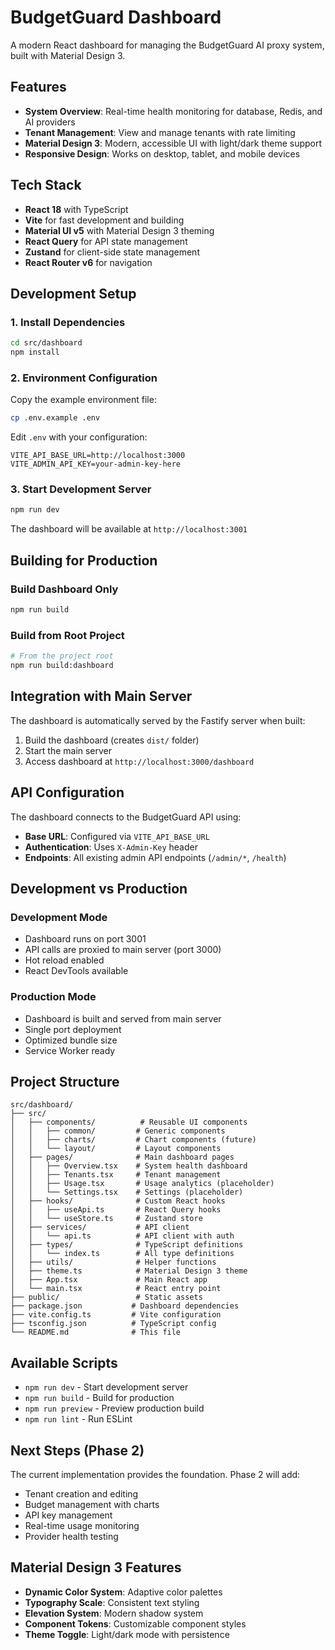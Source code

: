 # BudgetGuard Dashboard

A modern React dashboard for managing the BudgetGuard AI proxy system, built with Material Design 3.

## Features

- **System Overview**: Real-time health monitoring for database, Redis, and AI providers
- **Tenant Management**: View and manage tenants with rate limiting
- **Material Design 3**: Modern, accessible UI with light/dark theme support
- **Responsive Design**: Works on desktop, tablet, and mobile devices

## Tech Stack

- **React 18** with TypeScript
- **Vite** for fast development and building
- **Material UI v5** with Material Design 3 theming
- **React Query** for API state management
- **Zustand** for client-side state management
- **React Router v6** for navigation

## Development Setup

### 1. Install Dependencies

```bash
cd src/dashboard
npm install
```

### 2. Environment Configuration

Copy the example environment file:

```bash
cp .env.example .env
```

Edit `.env` with your configuration:

```env
VITE_API_BASE_URL=http://localhost:3000
VITE_ADMIN_API_KEY=your-admin-key-here
```

### 3. Start Development Server

```bash
npm run dev
```

The dashboard will be available at `http://localhost:3001`

## Building for Production

### Build Dashboard Only

```bash
npm run build
```

### Build from Root Project

```bash
# From the project root
npm run build:dashboard
```

## Integration with Main Server

The dashboard is automatically served by the Fastify server when built:

1. Build the dashboard (creates `dist/` folder)
2. Start the main server
3. Access dashboard at `http://localhost:3000/dashboard`

## API Configuration

The dashboard connects to the BudgetGuard API using:

- **Base URL**: Configured via `VITE_API_BASE_URL`
- **Authentication**: Uses `X-Admin-Key` header
- **Endpoints**: All existing admin API endpoints (`/admin/*`, `/health`)

## Development vs Production

### Development Mode
- Dashboard runs on port 3001
- API calls are proxied to main server (port 3000)
- Hot reload enabled
- React DevTools available

### Production Mode
- Dashboard is built and served from main server
- Single port deployment
- Optimized bundle size
- Service Worker ready

## Project Structure

```
src/dashboard/
├── src/
│   ├── components/          # Reusable UI components
│   │   ├── common/         # Generic components
│   │   ├── charts/         # Chart components (future)
│   │   └── layout/         # Layout components
│   ├── pages/              # Main dashboard pages
│   │   ├── Overview.tsx    # System health dashboard
│   │   ├── Tenants.tsx     # Tenant management
│   │   ├── Usage.tsx       # Usage analytics (placeholder)
│   │   └── Settings.tsx    # Settings (placeholder)
│   ├── hooks/              # Custom React hooks
│   │   ├── useApi.ts       # React Query hooks
│   │   └── useStore.ts     # Zustand store
│   ├── services/           # API client
│   │   └── api.ts          # API client with auth
│   ├── types/              # TypeScript definitions
│   │   └── index.ts        # All type definitions
│   ├── utils/              # Helper functions
│   ├── theme.ts            # Material Design 3 theme
│   ├── App.tsx             # Main React app
│   └── main.tsx            # React entry point
├── public/                 # Static assets
├── package.json           # Dashboard dependencies
├── vite.config.ts         # Vite configuration
├── tsconfig.json          # TypeScript config
└── README.md              # This file
```

## Available Scripts

- `npm run dev` - Start development server
- `npm run build` - Build for production
- `npm run preview` - Preview production build
- `npm run lint` - Run ESLint

## Next Steps (Phase 2)

The current implementation provides the foundation. Phase 2 will add:

- Tenant creation and editing
- Budget management with charts
- API key management
- Real-time usage monitoring
- Provider health testing

## Material Design 3 Features

- **Dynamic Color System**: Adaptive color palettes
- **Typography Scale**: Consistent text styling
- **Elevation System**: Modern shadow system
- **Component Tokens**: Customizable component styles
- **Theme Toggle**: Light/dark mode with persistence